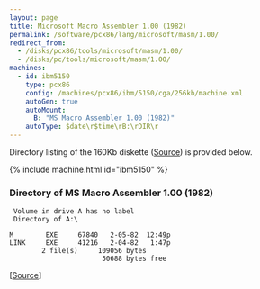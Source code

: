 ```yaml
---
layout: page
title: Microsoft Macro Assembler 1.00 (1982)
permalink: /software/pcx86/lang/microsoft/masm/1.00/
redirect_from:
  - /disks/pcx86/tools/microsoft/masm/1.00/
  - /disks/pc/tools/microsoft/masm/1.00/
machines:
  - id: ibm5150
    type: pcx86
    config: /machines/pcx86/ibm/5150/cga/256kb/machine.xml
    autoGen: true
    autoMount:
      B: "MS Macro Assembler 1.00 (1982)"
    autoType: $date\r$time\rB:\rDIR\r
---
```


Directory listing of the 160Kb diskette ([Source](https://winworldpc.com/product/macro-assembler/1x)) is provided below.

{% include machine.html id="ibm5150" %}

### Directory of MS Macro Assembler 1.00 (1982)

     Volume in drive A has no label
     Directory of A:\

    M        EXE     67840   2-05-82  12:49p
    LINK     EXE     41216   2-04-82   1:47p
            2 file(s)     109056 bytes
                           50688 bytes free

[[Source](https://winworldpc.com/product/macro-assembler/1x)]
